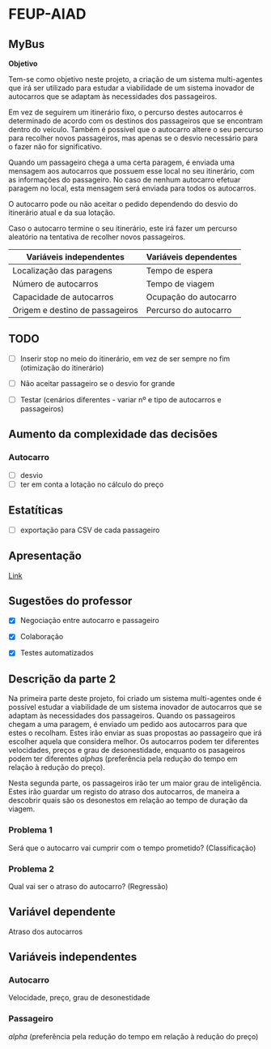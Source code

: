 # FEUP-AIAD

## MyBus

**Objetivo**

Tem-se como objetivo neste projeto, a criação de um sistema multi-agentes que irá ser utilizado para estudar a viabilidade de um sistema inovador de autocarros que se adaptam às necessidades dos passageiros. 

Em vez de seguirem um itinerário fixo, o percurso destes autocarros é determinado de acordo com os destinos dos passageiros que se encontram dentro do veículo. Também é possível que o autocarro altere o seu percurso para recolher novos passageiros, mas apenas se o desvio necessário para o fazer não for significativo. 

Quando um passageiro chega a uma certa paragem, é enviada uma mensagem aos autocarros que possuem esse local no seu itinerário, com as informações do passageiro. No caso de nenhum autocarro efetuar paragem no local, esta mensagem será enviada para todos os autocarros. 

O autocarro pode ou não aceitar o pedido dependendo do desvio do itinerário atual e da sua lotação.

Caso o autocarro termine o seu itinerário, este irá fazer um percurso aleatório na tentativa de recolher novos passageiros.


| Variáveis independentes   |  Variáveis dependentes |
| ------------------------- | ---------------------- |
| Localização das paragens  | Tempo de espera |
| Número de autocarros      | Tempo de viagem |
| Capacidade de autocarros | Ocupação do autocarro |
| Origem e destino de passageiros | Percurso do autocarro |

## TODO
- [ ] Inserir stop no meio do itinerário, em vez de ser sempre no fim (otimização do itinerário)

- [ ] Não aceitar passageiro se o desvio for grande

- [ ] Testar (cenários diferentes - variar nº e tipo de autocarros e passageiros)

## Aumento da complexidade das decisões

### Autocarro
- [ ] desvio
- [ ] ter em conta a lotação no cálculo do preço

## Estatíticas

- [ ] exportação para CSV de cada passageiro

## Apresentação

[Link](https://docs.google.com/presentation/d/1qO-rXMEMbW7mUmR5a3nyVEzetkSMrdGXcXtN5SL2d-k/edit?usp=sharing)

## Sugestões do professor

- [x] Negociação entre autocarro e passageiro

- [x] Colaboração

- [x] Testes automatizados

## Descrição da parte 2

Na primeira parte deste projeto, foi criado um sistema multi-agentes onde é possível estudar a viabilidade de um sistema inovador de autocarros que se adaptam às necessidades dos passageiros. Quando os passageiros chegam a uma paragem, é enviado um pedido aos autocarros para que estes o recolham. Estes irão enviar as suas propostas ao passageiro que irá escolher aquela que considera melhor. Os autocarros podem ter diferentes velocidades, preços e grau de desonestidade, enquanto os pasageiros podem ter diferentes *alpha*s (preferência pela redução do tempo em relação à redução do preço).

Nesta segunda parte, os passageiros irão ter um maior grau de inteligência. Estes irão guardar um registo do atraso dos autocarros, de maneira a descobrir quais são os desonestos em relação ao tempo de duração da viagem.

### Problema 1

Será que o autocarro vai cumprir com o tempo prometido? (Classificação)

### Problema 2

Qual vai ser o atraso do autocarro? (Regressão)

## Variável dependente

Atraso dos autocarros

## Variáveis independentes

### Autocarro

Velocidade, preço, grau de desonestidade

### Passageiro

*alpha* (preferência pela redução do tempo em relação à redução do preço)
